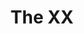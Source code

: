---
title: "The XX"
summary: "**The xx** ** are an English indie pop band from Wandsworth, London, formed in 2005. - vocals, guitar - vocals, bass - beats, production, keyboards On November 11, 2009 it was officially announced that was no longer part of the band citing exhaustion and personal differences."
image: "the-xx.jpg"
apple_music_artist_url: "https://music.apple.com/gb/artist/the-xx/315473044"
---